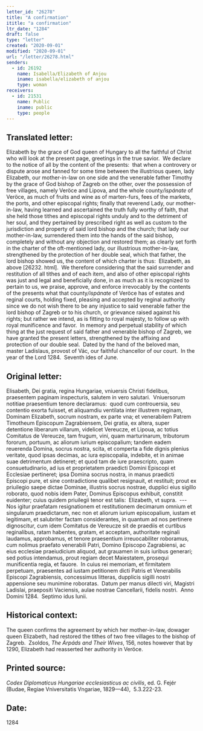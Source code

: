 ```yaml
---
letter_id: "26278"
title: "A confirmation"
ititle: "a confirmation"
ltr_date: "1284"
draft: false
type: "letter"
created: "2020-09-01"
modified: "2020-09-01"
url: "/letter/26278.html"
senders:
  - id: 26192
    name: Isabella/Elizabeth of Anjou
    iname: isabella/elizabeth of anjou
    type: woman
receivers:
  - id: 21531
    name: Public
    iname: public
    type: people
---
```

<h2> Translated letter:</h2><p>Elizabeth by the grace of God queen of Hungary to all the faithful of Christ who will look at the present page, greetings in the true savior.&nbsp; We declare to the notice of all by the content of the presents:&nbsp; that when a controvery or dispute arose and fanned for some time between the illustrious queen, lady Elizabeth, our mother-in-law on one side and the venerable father Timothy by the grace of God bishop of Zagreb on the other, over the possession of free villages, namely Veröce and Lipova, and the whole county<i>/ispánate</i> of Veröce, as much of fruits and wine as of marten-furs, fees of the markets, the ports, and other episcopal rights; finally that reverend Lady, our mother-in-law, having learned and ascertained the truth fully worthy of faith, that she held those tithes and episcopal rights unduly and to the detriment of her soul, and they pertained by prescribed right as well as custom to the jurisdiction and property of said lord bishop and the church; that lady our mother-in-law, surrendered them into the hands of the said bishop, completely and without any objection and restored them; as clearly set forth in the charter of the oft-mentioned lady, our illustrious mother-in-law, strengthened by the protection of her double seal, which that father, the lord bishop showed us, the content of which charter is thus:&nbsp; Elizabeth, as above [26232. html].&nbsp; We therefore considering that the said surrender and restitution of all tithes and of each item, and also of other episcopal rights was just and legal and beneficially done, in as much as it is recognized to pertain to us, we praise, approve, and enforce irrevocably by the contents of the presents what that county<i>/ispánate</i> of Veröce has of estates and reginal courts, holding fixed, pleasing and accepted by reginal authority since we do not wish there to be any injustice to said venerable father the lord bishop of Zagreb or to his church, or grievance raised against his rights; but rather we intend, as is fitting to royal majesty, to follow up with royal munificence and favor.&nbsp; In memory and perpetual stability of which thing at the just request of said father and venerable bishop of Zagreb, we have granted the present letters, strengthened by the affixing and protection of our double seal.&nbsp; Dated by the hand of the beloved man, master Ladislaus, provost of Vác, our faithful chancellor of our court.&nbsp; In the year of the Lord 1284.&nbsp; Seventh ides of June.</p><h2 class="mt-4"> Original letter:</h2><p>Elisabeth, Dei gratia, regina Hungariae, vniuersis Christi fidelibus, praesentem paginam inspecturis, salutem in vero salutari.&nbsp; Vniuersorum notitiae praesentium tenore declaramus:&nbsp; quod cum controuersia, seu contentio exorta fuisset, et aliquamdiu ventilata inter illustrem reginam, Dominam Elizabeth, socrum nostram, ex parte vna; et venerabilem Patrem Timotheum Episcopum Zagrabiensem, Dei gratia, ex altera, super detentione liberarum villarum, videlicet Vereucze, et Lipoua, ac totius Comitatus de Vereucze, tam frugum, vini, quam marturinarum, tributorum fororum, portuum, ac aliorum iurium episcopalium; tandem eadem reuerenda Domina, socrus nostra, scita, et comperta a fide dignis plenius veritate, quod ipsas decimas, ac iura episcopalia, indebite, et in animae suae detrimentum detineret; et quod tam de iure praescripto, quam consuetudinario, ad ius et proprietatem praedicti Domini Episcopi et Ecclesiae pertineret; ipsa Domina socrus nostra, in manus praedicti Episcopi pure, et sine contradictione qualibet resignauit, et restituit; prout ex priuilegio saepe dictae Dominae, illustris socrus nostrae, dupplici eius sigillo roborato, quod nobis idem Pater, Dominus Episcopus exhibuit, constitit euidenter; cuius quidem priuilegii tenor est talis:&nbsp; Elizabeth, vt supra.&nbsp; ---&nbsp; Nos igitur praefatam resignationem et restitutionem decimarum omnium et singularum praedictarum, nec non et aliorum iurium episcopalium, iustam et legitimam, et salubriter factam considerantes, in quantum ad nos pertinere dignoscitur, cum idem Comitatus de Vereucze sit de praediis et curtibus reginalibus, ratam habentes, gratam, et acceptam, authoritate reginali laudamus, approbamus, et tenore praesentium irreuocabiliter roboramus, cum nolimus praefato venerabili Patri, Domino Episcopo Zagrabiensi, ac eius ecclesiae praeiudicium aliquod, aut grauamen in suis iuribus generari; sed potius intendamus, prout regiam decet Maiestatem, prosequi munificentia regia, et fauore.&nbsp; In cuius rei memoriam, et firmitatem perpetuam, praesentes ad iustam petitionem dicti Patris et Venerabilis Episcopi Zagrabiensis, concessimus litteras, dupplicis sigilli nostri appensione seu munimine roboratas.&nbsp; Datum per manus dilecti viri, Magistri Ladislai, praepositi Vaciensis, aulae nostrae Cancellarii, fidelis nostri.&nbsp; Anno Domini 1284.&nbsp; Septimo idus Iunii.</p><h2 class="mt-4"> Historical context:</h2><p>The queen confirms the agreement by which her mother-in-law, dowager queen Elizabeth, had restored the tithes of two free villages to the bishop of Zagreb.&nbsp; Zsoldos, <i>The Árpáds and Their Wives</i>, 156, notes however that by 1290, Elizabeth had reasserted her authority in Veröce.</p><h2 class="mt-4"> Printed source:</h2><p><i>Codex Diplomaticus Hungariae ecclesiasticus ac civilis</i>, ed. G. Fejér (Budae, Regiae Vniversitatis Vngariae, 1829—44),&nbsp; 5.3.222-23.</p><h2 class="mt-4"> Date:</h2>1284